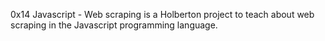 0x14 Javascript - Web scraping is a Holberton project to teach about web scraping in the Javascript programming language.
